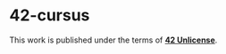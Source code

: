 # 42-cursus
This work is published under the terms of **[42 Unlicense](https://github.com/snowhp/42unlicense)**.